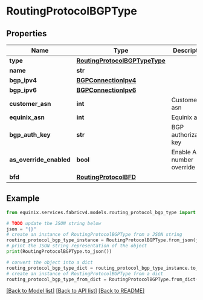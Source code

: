 # RoutingProtocolBGPType


## Properties

Name | Type | Description | Notes
------------ | ------------- | ------------- | -------------
**type** | [**RoutingProtocolBGPTypeType**](RoutingProtocolBGPTypeType.md) |  | 
**name** | **str** |  | [optional] 
**bgp_ipv4** | [**BGPConnectionIpv4**](BGPConnectionIpv4.md) |  | [optional] 
**bgp_ipv6** | [**BGPConnectionIpv6**](BGPConnectionIpv6.md) |  | [optional] 
**customer_asn** | **int** | Customer asn | [optional] 
**equinix_asn** | **int** | Equinix asn | [optional] 
**bgp_auth_key** | **str** | BGP authorization key | [optional] 
**as_override_enabled** | **bool** | Enable AS number override | [optional] 
**bfd** | [**RoutingProtocolBFD**](RoutingProtocolBFD.md) |  | [optional] 

## Example

```python
from equinix.services.fabricv4.models.routing_protocol_bgp_type import RoutingProtocolBGPType

# TODO update the JSON string below
json = "{}"
# create an instance of RoutingProtocolBGPType from a JSON string
routing_protocol_bgp_type_instance = RoutingProtocolBGPType.from_json(json)
# print the JSON string representation of the object
print(RoutingProtocolBGPType.to_json())

# convert the object into a dict
routing_protocol_bgp_type_dict = routing_protocol_bgp_type_instance.to_dict()
# create an instance of RoutingProtocolBGPType from a dict
routing_protocol_bgp_type_from_dict = RoutingProtocolBGPType.from_dict(routing_protocol_bgp_type_dict)
```
[[Back to Model list]](../README.md#documentation-for-models) [[Back to API list]](../README.md#documentation-for-api-endpoints) [[Back to README]](../README.md)


